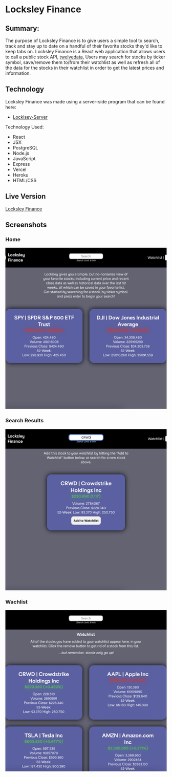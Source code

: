 # Locksley Finance

## Summary: 

The purpose of Locksley Finance is to give users a simple tool to search, track and stay up to date on a handful of their favorite stocks they'd like to keep tabs on. 
Locksley Finance is a React web application that allows users to call a public stock API, [twelvedata](https://twelvedata.com/), Users may search for stocks by ticker symbol, save/remove them to/from their watchlist as well as refresh all of the data for the stocks in their watchlist in order to get the latest prices and information.

## Technology

Locksley Finance was made using a server-side program that can be found here: 
* [Locklsey-Server](https://github.com/zacharyjameson/locksley-server)

Technology Used:
* React
* JSX
* PostgreSQL
* Node.js
* JavaScript
* Express
* Vercel
* Heroku
* HTML/CSS

## Live Version
[Locksley Finance](https://locksley.vercel.app/)

## Screenshots

### Home
![Home Page](src/components/images/home.jpeg)

### Search Results
![Search](src/components/images/search.jpeg)

### Wachlist
![Watchlist](src/components/images/watchlist.jpeg)